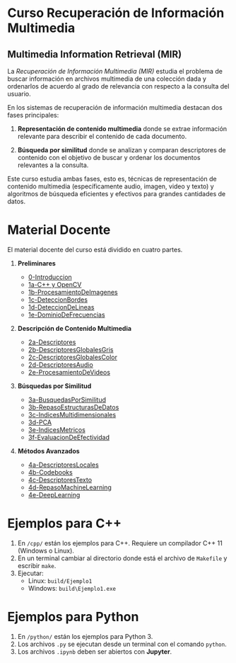 # Curso Recuperación de Información Multimedia
## Multimedia Information Retrieval (MIR)

La *Recuperación de Información Multimedia (MIR)* estudia el problema de buscar información en archivos multimedia de una colección dada y ordenarlos de acuerdo al grado de relevancia con respecto a la consulta del usuario.

En los sistemas de recuperación de información multimedia destacan dos fases principales:

  1. **Representación de contenido multimedia** donde se extrae información relevante para describir el contenido de cada documento.

  2. **Búsqueda por similitud** donde se analizan y comparan descriptores de contenido con el objetivo de buscar y ordenar los documentos relevantes a la consulta.

Este curso estudia ambas fases, esto es, técnicas de representación de contenido multimedia (específicamente audio, imagen, video y texto) y algoritmos de búsqueda eficientes y efectivos para grandes cantidades de datos.

# Material Docente

El material docente del curso está dividido en cuatro partes.

 1. **Preliminares**
     * [0-Introduccion](0-Introduccion.pdf)
     * [1a-C++ y OpenCV](1a-C%2B%2ByOpenCV.pdf)
     * [1b-ProcesamientoDeImagenes](1b-ProcesamientoDeImagenes.pdf)
     * [1c-DeteccionBordes](1c-DeteccionBordes.pdf)
     * [1d-DeteccionDeLineas](1d-DeteccionDeLineas.pdf)
     * [1e-DominioDeFrecuencias](1e-DominioDeFrecuencias.pdf)

 2. **Descripción de Contenido Multimedia**
     * [2a-Descriptores](2a-Descriptores.pdf)
     * [2b-DescriptoresGlobalesGris](2b-DescriptoresGlobalesGris.pdf)
     * [2c-DescriptoresGlobalesColor](2c-DescriptoresGlobalesColor.pdf)
     * [2d-DescriptoresAudio](2d-DescriptoresAudio.pdf)
     * [2e-ProcesamientoDeVideos](2e-ProcesamientoDeVideos.pdf)

 3. **Búsquedas por Similitud**
     * [3a-BusquedasPorSimilitud](3a-BusquedasPorSimilitud.pdf)
     * [3b-RepasoEstructurasDeDatos](3b-RepasoEstructurasDeDatos.pdf)
     * [3c-IndicesMultidimensionales](3c-IndicesMultidimensionales.pdf)
     * [3d-PCA](3d-PCA.pdf)
     * [3e-IndicesMetricos](3e-IndicesMetricos.pdf)
     * [3f-EvaluacionDeEfectividad](3f-EvaluacionDeEfectividad.pdf)

 4. **Métodos Avanzados**
     * [4a-DescriptoresLocales](4a-DescriptoresLocales.pdf)
     * [4b-Codebooks](4b-Codebooks.pdf)
     * [4c-DescriptoresTexto](4c-DescriptoresTexto.pdf)
     * [4d-RepasoMachineLearning](4d-RepasoMachineLearning.pdf)
     * [4e-DeepLearning](4e-DeepLearning.pdf)



# Ejemplos para C++

1. En `/cpp/` están los ejemplos para C++. Requiere un compilador C++ 11 (Windows o Linux).
2. En un terminal cambiar al directorio donde está el archivo de `Makefile` y escribir `make`.
3. Ejecutar:
	* Linux: `build/Ejemplo1`
	* Windows: `build\Ejemplo1.exe`

# Ejemplos para Python

1. En `/python/` están los ejemplos para Python 3.
2. Los archivos `.py` se ejecutan desde un terminal con el comando `python`.
3. Los archivos `.ipynb` deben ser abiertos con **Jupyter**.
